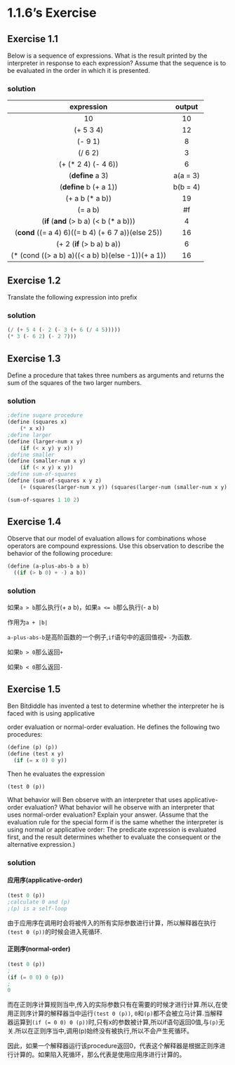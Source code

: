# 1.1.6’s Exercise

## **Exercise 1.1**

Below is a sequence of expressions. What is the result printed by the interpreter in response to each expression? Assume that the sequence is to be evaluated in the order in which it is presented.

### **solution**

|                     expression                     |  output  |
| :------------------------------------------------: | :------: |
|                         10                         |    10    |
|                     (+ 5 3 4)                      |    12    |
|                      (- 9 1)                       |    8     |
|                      (/ 6 2)                       |    3     |
|                (+ (* 2 4) (- 4 6))                 |    6     |
|                  (**define** a 3)                  | a(a = 3) |
|               (**define** b (+ a 1))               | b(b = 4) |
|                  (+ a b (* a b))                   |    19    |
|                      (= a b)                       |    #f    |
|      (**if** (**and** (> b a) (< b (* a b)))       |    4     |
| (**cond** ((= a 4) 6)((= b 4) (+ 6 7 a))(else 25)) |    16    |
|             (+ 2 (**if** (> b a) b a))             |    6     |
| (* (cond ((> a b) a)((< a b) b)(else -1))(+ a 1))  |    16    |

## **Exercise 1.2** 

Translate the following expression into prefix

### **solution**

```scheme
(/ (+ 5 4 (- 2 (- 3 (+ 6 (/ 4 5))))) 
(* 3 (- 6 2) (- 2 7)))
```

## **Exercise 1.3**

 Define a procedure that takes three numbers as arguments and returns the sum of the squares of the two larger numbers.

### **solution**

```scheme
;define suqare procedure
(define (squares x)
    (* x x))
;define larger
(define (larger-num x y)
    (if (< x y) y x))
;define smaller    
(define (smaller-num x y)
    (if (< x y) x y))        
;define sum-of-squares
(define (sum-of-squares x y z)
    (+ (squares(larger-num x y)) (squares(larger-num (smaller-num x y) z))))

(sum-of-squares 1 10 2)
```

## **Exercise 1.4**

 Observe that our model of evaluation allows for combinations whose operators are compound expressions. Use this observation to describe the behavior of the following procedure:

```scheme
(define (a-plus-abs-b a b)
  ((if (> b 0) + -) a b))
```

### solution

如果`a > b`那么执行(+ a b)，如果`a <= b`那么执行(- a b)

作用为`a + |b|`

`a-plus-abs-b`是高阶函数的一个例子,`if`语句中的返回值视`+` `-`为函数.

如果`b > 0`那么返回`+`

如果`b < 0`那么返回`-`

## **Exercise 1.5**

Ben Bitdiddle has invented a test to determine whether the interpreter he is faced with is using applicative

order evaluation or normal-order evaluation. He defines the following two procedures:

```scheme
(define (p) (p))
(define (test x y) 
  (if (= x 0) 0 y))
```

Then he evaluates the expression

`(test 0 (p))`

What behavior will Ben observe with an interpreter that uses applicative-order evaluation? What behavior will he observe with an interpreter that uses normal-order evaluation? Explain your answer. (Assume that the evaluation rule for the special form if is the same whether the interpreter is using normal or applicative order: The predicate expression is evaluated first, and the result determines whether to evaluate the consequent or the alternative expression.)

### solution

#### 应用序(applicative-order)

```scheme
(test 0 (p))
;calculate 0 and (p)
;(p) is a self-loop
```

由于应用序在调用时会将被传入的所有实际参数进行计算，所以解释器在执行`(test 0 (p))`的时候会进入死循环.

#### 正则序(normal-order)

```scheme
(test 0 (p))
;
(if (= 0 0) 0 (p))
;
0
```

而在正则序计算规则当中,传入的实际参数只有在需要的时候才进行计算.所以,在使用正则序计算的解释器当中运行`(test 0 (p))`, `0`和`(p)`都不会被立马计算.当解释器运算到`(if (= 0 0) 0 (p))`时,只有x的参数被计算,所以if语句返回0值,与`(p)`无关.所以在正则序当中,调用(p)始终没有被执行,所以不会产生死循环。

因此，如果一个解释器运行该procedure返回0，代表这个解释器是根据正则序进行计算的。如果陷入死循环，那么代表是使用应用序进行计算的。
